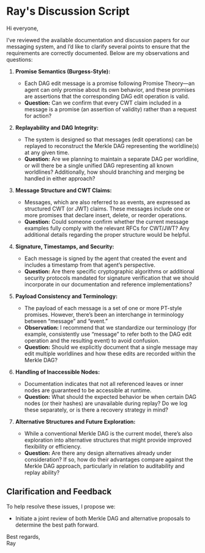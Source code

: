 # Ray's Discussion Script

Hi everyone,

I’ve reviewed the available documentation and discussion papers for our messaging
system, and I’d like to clarify several points to ensure that the requirements are
correctly documented. Below are my observations and questions:

1. **Promise Semantics (Burgess-Style):**
   - Each DAG edit message is a promise following Promise Theory—an agent can only
     promise about its own behavior, and these promises are assertions that the
     corresponding DAG edit operation is valid.
   - **Question:** Can we confirm that every CWT claim included in a message is a
     promise (an assertion of validity) rather than a request for action?

2. **Replayability and DAG Integrity:**
   - The system is designed so that messages (edit operations) can be replayed to
     reconstruct the Merkle DAG representing the worldline(s) at any given time.
   - **Question:** Are we planning to maintain a separate DAG per worldline, or will
     there be a single unified DAG representing all known worldlines? Additionally,
     how should branching and merging be handled in either approach?

3. **Message Structure and CWT Claims:**
   - Messages, which are also referred to as events, are expressed as structured
     CWT (or JWT) claims. These messages include one or more promises that declare
     insert, delete, or reorder operations.
   - **Question:** Could someone confirm whether the current message examples fully
     comply with the relevant RFCs for CWT/JWT? Any additional details regarding
     the proper structure would be helpful.

4. **Signature, Timestamps, and Security:**
   - Each message is signed by the agent that created the event and includes a
     timestamp from that agent’s perspective.
   - **Question:** Are there specific cryptographic algorithms or additional security
     protocols mandated for signature verification that we should incorporate in our
     documentation and reference implementations?

5. **Payload Consistency and Terminology:**
   - The payload of each message is a set of one or more PT-style promises. However,
     there’s been an interchange in terminology between “message” and “event.”
   - **Observation:** I recommend that we standardize our terminology (for example,
     consistently use “message” to refer both to the DAG edit operation and the
     resulting event) to avoid confusion.
   - **Question:** Should we explicitly document that a single message may edit multiple
     worldlines and how these edits are recorded within the Merkle DAG?

6. **Handling of Inaccessible Nodes:**
   - Documentation indicates that not all referenced leaves or inner nodes are
     guaranteed to be accessible at runtime.
   - **Question:** What should the expected behavior be when certain DAG nodes (or
     their hashes) are unavailable during replay? Do we log these separately, or is
     there a recovery strategy in mind?

7. **Alternative Structures and Future Exploration:**
   - While a conventional Merkle DAG is the current model, there’s also exploration
     into alternative structures that might provide improved flexibility or
     efficiency.
   - **Question:** Are there any design alternatives already under consideration? If so,
     how do their advantages compare against the Merkle DAG approach, particularly in
     relation to auditability and replay ability?

## Clarification and Feedback

To help resolve these issues, I propose we:

- Initiate a joint review of both Merkle DAG and alternative proposals to
  determine the best path forward.

Best regards,  
Ray
